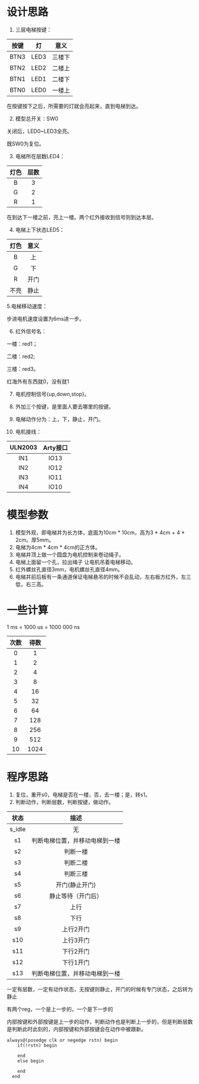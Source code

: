 # 设计思路

1. 三层电梯按键：

| 按键 | 灯 |意义|
|:-:|:-:|:-:|
|BTN3|LED3|三楼下|
|BTN2|LED2|二楼上|
|BTN1|LED1|二楼下|
|BTN0|LED0|一楼上|

在按键按下之后，所需要的灯就会亮起来，直到电梯到达。

2. 模型总开关：SW0

关闭后，LED0~LED3全亮。

既SW0为复位。

3. 电梯所在层数LED4：

|灯色|层数|
|:-:|:-:|
|B|3|
|G|2|
|R|1|
在到达下一楼之前，亮上一楼。两个红外接收到信号则到达本层。

4. 电梯上下状态LED5：

|灯色|意义|
|:-:|:-:|
|B|上|
|G|下|
|R|开门|
|不亮|静止|

5.电梯移动速度：

步进电机速度设置为6ms进一步。

6. 红外信号名：

一楼：red1；

二楼：red2;

三楼：red3。

红海外有东西就0，没有就1

7. 电机控制信号{up,down,stop}。

8. 外加三个按键，是里面人要去哪里的按键。

9. 电梯动作分为：上，下，静止，开门。

10. 电机接线：

|ULN2003|Arty接口|
|:-:|:-:|
|IN1|IO13|
|IN2|IO12|
|IN3|IO11|
|IN4|IO10|

# 模型参数

1. 模型外观，即电梯井为长方体，底面为10cm * 10cm，高为3 * 4cm + 4 * 2cm。厚5mm。
2. 电梯为4cm * 4cm * 4cm的正方体。
3. 电梯井顶上做一个圆盘为电机控制来卷动绳子。
4. 电梯上面留一个孔，拉出绳子 让电机吊着电梯移动。
5. 红外螺丝孔直径3mm，电机螺丝孔直径4mm。
6. 电梯井前后板有一条通道保证电梯悬吊的时候不会乱动，左右板方红外，左三低，右三高。

# 一些计算
1 ms = 1000 us = 1000 000 ns

|次数|得数|
|:-:|:-:|
|0|1|
|1|2|
|2|4|
|3|8|
|4|16|
|5|32|
|6|64|
|7|128|
|8|256|
|9|512|
|10|1024|

# 程序思路

1. 复位，重开s0，电梯是否在一楼，否，去一楼；是，转s1。
2. 判断动作，判断层数，判断按键，做动作。

|状态|描述|
|:-:|:-:|
|s_idle|无|
|s1|判断电梯位置，并移动电梯到一楼|
|s2|判断一楼|
|s3|判断二楼|
|s4|判断三楼|
|s5|开门(静止开门)|
|s6|静止等待（开门后）|
|s7|上行|
|s8|下行|
|s9|上行2开门|
|s10|上行3开门|
|s11|下行2开门|
|s12|下行1开门|
|s13|判断电梯位置，并移动电梯到一楼|


一定有层数，一定有动作状态，无按键则静止，开门的时候有专门状态，之后转为静止

有两个reg，一个是上一步的，一个是下一步的

内部按键和外部按键是上一步的动作，判断动作也是判断上一步的，但是判断层数是判断此时此刻的，内部按键和外部按键会在动作中被跟新。

```
always@(posedge clk or negedge rstn) begin 
    if(!rstn) begin

    end
    else begin

    end
  end
```